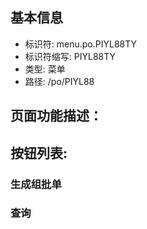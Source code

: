 
## 基本信息

- 标识符: menu.po.PIYL88TY
- 标识符缩写: PIYL88TY
- 类型: 菜单
- 路径: /po/PIYL88

## 页面功能描述：





## 按钮列表:


### 生成组批单



### 查询


